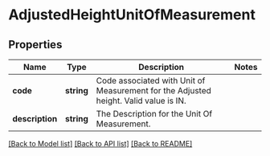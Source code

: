 # AdjustedHeightUnitOfMeasurement

## Properties
Name | Type | Description | Notes
------------ | ------------- | ------------- | -------------
**code** | **string** | Code associated with Unit of Measurement for the Adjusted height. Valid value is IN. | 
**description** | **string** | The Description for the Unit Of Measurement. | 

[[Back to Model list]](../../README.md#documentation-for-models) [[Back to API list]](../../README.md#documentation-for-api-endpoints) [[Back to README]](../../README.md)


